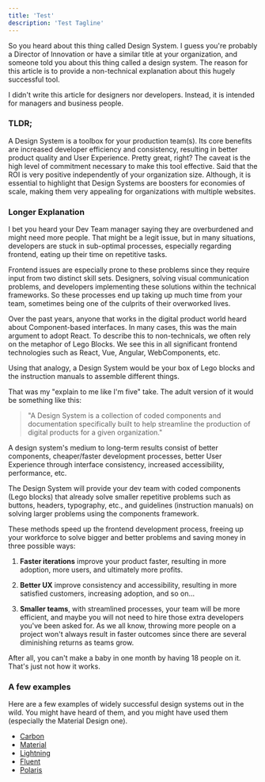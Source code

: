```yaml
---
title: 'Test'
description: 'Test Tagline'
---
```


So you heard about this thing called Design System. I guess you're probably a Director of Innovation or have a similar title at your organization, and someone told you about this thing called a design system. The reason for this article is to provide a non-technical explanation about this hugely successful tool.

I didn't write this article for designers nor developers. Instead, it is intended for managers and business people.

### TLDR;

A Design System is a toolbox for your production team(s). Its core benefits are increased developer efficiency and consistency, resulting in better product quality and User Experience. Pretty great, right? The caveat is the high level of commitment necessary to make this tool effective. Said that the ROI is very positive independently of your organization size. Although, it is essential to highlight that Design Systems are boosters for economies of scale, making them very appealing for organizations with multiple websites.

### Longer Explanation

I bet you heard your Dev Team manager saying they are overburdened and might need more people. That might be a legit issue, but in many situations, developers are stuck in sub-optimal processes, especially regarding frontend, eating up their time on repetitive tasks.

Frontend issues are especially prone to these problems since they require input from two distinct skill sets. Designers, solving visual communication problems, and developers implementing these solutions within the technical frameworks. So these processes end up taking up much time from your team, sometimes being one of the culprits of their overworked lives.

Over the past years, anyone that works in the digital product world heard about Component-based interfaces. In many cases, this was the main argument to adopt React. To describe this to non-technicals, we often rely on the metaphor of Lego Blocks. We see this in all significant frontend technologies such as React, Vue, Angular, WebComponents, etc.

Using that analogy, a Design System would be your box of Lego blocks and the instruction manuals to assemble different things.

That was my "explain to me like I'm five" take. The adult version of it would be something like this:

> "A Design System is a collection of coded components and documentation specifically built to help streamline the production of digital products for a given organization."

A design system's medium to long-term results consist of better components, cheaper/faster development processes, better User Experience through interface consistency, increased accessibility, performance, etc.

The Design System will provide your dev team with coded components (Lego blocks) that already solve smaller repetitive problems such as buttons, headers, typography, etc., and guidelines (instruction manuals) on solving larger problems using the components framework.

These methods speed up the frontend development process, freeing up your workforce to solve bigger and better problems and saving money in three possible ways:

1. **Faster iterations** improve your product faster, resulting in more adoption, more users, and ultimately more profits.

2. **Better UX** improve consistency and accessibility, resulting in more satisfied customers, increasing adoption, and so on...

3. **Smaller teams**, with streamlined processes, your team will be more efficient, and maybe you will not need to hire those extra developers you've been asked for. As we all know, throwing more people on a project won't always result in faster outcomes since there are several diminishing returns as teams grow.

After all, you can't make a baby in one month by having 18 people on it. That's just not how it works.

### A few examples
Here are a few examples of widely successful design systems out in the wild. You might have heard of them, and you might have used them (especially the Material Design one).

- [Carbon](carbondesignsystem.com)
- [Material](material.io)
- [Lightning](lightningdesignsystem.com)
- [Fluent](www.microsoft.com/design/fluent)
- [Polaris](polaris.shopify.com)

